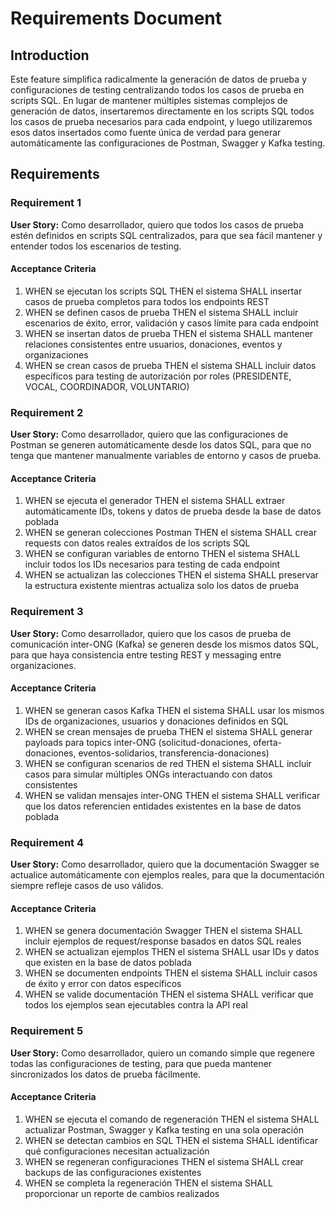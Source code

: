 # Requirements Document

## Introduction

Este feature simplifica radicalmente la generación de datos de prueba y configuraciones de testing centralizando todos los casos de prueba en scripts SQL. En lugar de mantener múltiples sistemas complejos de generación de datos, insertaremos directamente en los scripts SQL todos los casos de prueba necesarios para cada endpoint, y luego utilizaremos esos datos insertados como fuente única de verdad para generar automáticamente las configuraciones de Postman, Swagger y Kafka testing.

## Requirements

### Requirement 1

**User Story:** Como desarrollador, quiero que todos los casos de prueba estén definidos en scripts SQL centralizados, para que sea fácil mantener y entender todos los escenarios de testing.

#### Acceptance Criteria

1. WHEN se ejecutan los scripts SQL THEN el sistema SHALL insertar casos de prueba completos para todos los endpoints REST
2. WHEN se definen casos de prueba THEN el sistema SHALL incluir escenarios de éxito, error, validación y casos límite para cada endpoint
3. WHEN se insertan datos de prueba THEN el sistema SHALL mantener relaciones consistentes entre usuarios, donaciones, eventos y organizaciones
4. WHEN se crean casos de prueba THEN el sistema SHALL incluir datos específicos para testing de autorización por roles (PRESIDENTE, VOCAL, COORDINADOR, VOLUNTARIO)

### Requirement 2

**User Story:** Como desarrollador, quiero que las configuraciones de Postman se generen automáticamente desde los datos SQL, para que no tenga que mantener manualmente variables de entorno y casos de prueba.

#### Acceptance Criteria

1. WHEN se ejecuta el generador THEN el sistema SHALL extraer automáticamente IDs, tokens y datos de prueba desde la base de datos poblada
2. WHEN se generan colecciones Postman THEN el sistema SHALL crear requests con datos reales extraídos de los scripts SQL
3. WHEN se configuran variables de entorno THEN el sistema SHALL incluir todos los IDs necesarios para testing de cada endpoint
4. WHEN se actualizan las colecciones THEN el sistema SHALL preservar la estructura existente mientras actualiza solo los datos de prueba

### Requirement 3

**User Story:** Como desarrollador, quiero que los casos de prueba de comunicación inter-ONG (Kafka) se generen desde los mismos datos SQL, para que haya consistencia entre testing REST y messaging entre organizaciones.

#### Acceptance Criteria

1. WHEN se generan casos Kafka THEN el sistema SHALL usar los mismos IDs de organizaciones, usuarios y donaciones definidos en SQL
2. WHEN se crean mensajes de prueba THEN el sistema SHALL generar payloads para topics inter-ONG (solicitud-donaciones, oferta-donaciones, eventos-solidarios, transferencia-donaciones)
3. WHEN se configuran scenarios de red THEN el sistema SHALL incluir casos para simular múltiples ONGs interactuando con datos consistentes
4. WHEN se validan mensajes inter-ONG THEN el sistema SHALL verificar que los datos referencien entidades existentes en la base de datos poblada

### Requirement 4

**User Story:** Como desarrollador, quiero que la documentación Swagger se actualice automáticamente con ejemplos reales, para que la documentación siempre refleje casos de uso válidos.

#### Acceptance Criteria

1. WHEN se genera documentación Swagger THEN el sistema SHALL incluir ejemplos de request/response basados en datos SQL reales
2. WHEN se actualizan ejemplos THEN el sistema SHALL usar IDs y datos que existen en la base de datos poblada
3. WHEN se documenten endpoints THEN el sistema SHALL incluir casos de éxito y error con datos específicos
4. WHEN se valide documentación THEN el sistema SHALL verificar que todos los ejemplos sean ejecutables contra la API real

### Requirement 5

**User Story:** Como desarrollador, quiero un comando simple que regenere todas las configuraciones de testing, para que pueda mantener sincronizados los datos de prueba fácilmente.

#### Acceptance Criteria

1. WHEN se ejecuta el comando de regeneración THEN el sistema SHALL actualizar Postman, Swagger y Kafka testing en una sola operación
2. WHEN se detectan cambios en SQL THEN el sistema SHALL identificar qué configuraciones necesitan actualización
3. WHEN se regeneran configuraciones THEN el sistema SHALL crear backups de las configuraciones existentes
4. WHEN se completa la regeneración THEN el sistema SHALL proporcionar un reporte de cambios realizados